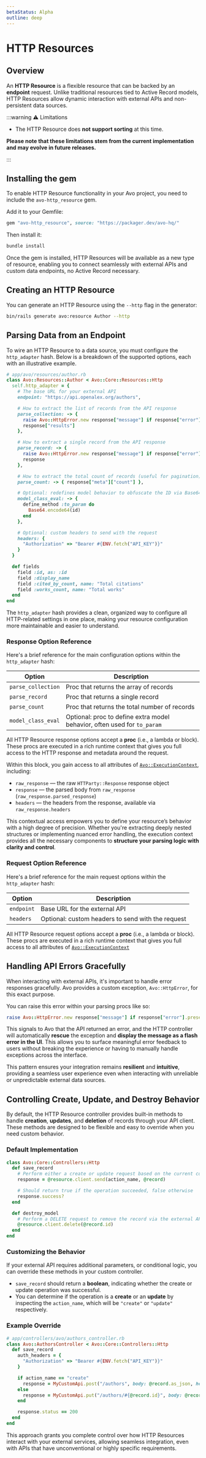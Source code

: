 ```yaml
---
betaStatus: Alpha
outline: deep
---
```


# HTTP Resources

## Overview

An **HTTP Resource** is a flexible resource that can be backed by an **endpoint** request. Unlike traditional resources tied to Active Record models, HTTP Resources allow dynamic interaction with external APIs and non-persistent data sources.

:::warning ⚠️ Limitations

- The HTTP Resource does **not support sorting** at this time.

**Please note that these limitations stem from the current implementation and may evolve in future releases.**

:::

## Installing the gem

To enable HTTP Resource functionality in your Avo project, you need to include the `avo-http_resource` gem.

Add it to your Gemfile:

```ruby
gem "avo-http_resource", source: "https://packager.dev/avo-hq/"
```

Then install it:

```bash
bundle install
```

Once the gem is installed, HTTP Resources will be available as a new type of resource, enabling you to connect seamlessly with external APIs and custom data endpoints, no Active Record necessary.

## Creating an HTTP Resource

You can generate an HTTP Resource using the `--http` flag in the generator:

```bash
bin/rails generate avo:resource Author --http
```

## Parsing Data from an Endpoint

To wire an HTTP Resource to a data source, you must configure the `http_adapter` hash. Below is a breakdown of the supported options, each with an illustrative example.

```ruby
# app/avo/resources/author.rb
class Avo::Resources::Author < Avo::Core::Resources::Http
  self.http_adapter = {
    # The base URL for your external API
    endpoint: "https://api.openalex.org/authors",

    # How to extract the list of records from the API response
    parse_collection: -> {
      raise Avo::HttpError.new response["message"] if response["error"].present?
      response["results"]
    },

    # How to extract a single record from the API response
    parse_record: -> {
      raise Avo::HttpError.new response["message"] if response["error"].present?
      response
    },

    # How to extract the total count of records (useful for pagination)
    parse_count: -> { response["meta"]["count"] },

    # Optional: redefines model behavior to obfuscate the ID via Base64
    model_class_eval: -> {
      define_method :to_param do
        Base64.encode64(id)
      end
    },

    # Optional: custom headers to send with the request
    headers: {
      "Authorization" => "Bearer #{ENV.fetch("API_KEY")}"
    }
  }

  def fields
    field :id, as: :id
    field :display_name
    field :cited_by_count, name: "Total citations"
    field :works_count, name: "Total works"
  end
end
```

The `http_adapter` hash provides a clean, organized way to configure all HTTP-related settings in one place, making your resource configuration more maintainable and easier to understand.

### Response Option Reference

Here's a brief reference for the main configuration options within the `http_adapter` hash:

| Option              | Description                                                                 |
|---------------------|-----------------------------------------------------------------------------|
| `parse_collection`  | Proc that returns the array of records                                      |
| `parse_record`      | Proc that returns a single record                                           |
| `parse_count`       | Proc that returns the total number of records                              |
| `model_class_eval`  | Optional: proc to define extra model behavior, often used for `to_param`   |

All HTTP Resource response options accept a **proc** (i.e., a lambda or block). These procs are executed in a rich runtime context that gives you full access to the HTTP response and metadata around the request.

Within this block, you gain access to all attributes of [`Avo::ExecutionContext`](execution-context), including:

- `raw_response` — the raw `HTTParty::Response` response object
- `response` — the parsed body from `raw_response` (`raw_response.parsed_response`)
- `headers` — the headers from the response, available via `raw_response.headers`

This contextual access empowers you to define your resource’s behavior with a high degree of precision. Whether you're extracting deeply nested structures or implementing nuanced error handling, the execution context provides all the necessary components to **structure your parsing logic with clarity and control**.

### Request Option Reference

Here's a brief reference for the main request options within the `http_adapter` hash:

| Option              | Description                                                                 |
|---------------------|-----------------------------------------------------------------------------|
| `endpoint`          | Base URL for the external API                                               |
| `headers`           | Optional: custom headers to send with the request                          |

All HTTP Resource request options accept a **proc** (i.e., a lambda or block). These procs are executed in a rich runtime context that gives you full access to all attributes of [`Avo::ExecutionContext`](execution-context)

## Handling API Errors Gracefully

When interacting with external APIs, it's important to handle error responses gracefully. Avo provides a custom exception, `Avo::HttpError`, for this exact purpose.

You can raise this error within your parsing procs like so:

```ruby
raise Avo::HttpError.new response["message"] if response["error"].present?
```

This signals to Avo that the API returned an error, and the HTTP controller will automatically **rescue** the exception and **display the message as a flash error in the UI**. This allows you to surface meaningful error feedback to users without breaking the experience or having to manually handle exceptions across the interface.

This pattern ensures your integration remains **resilient** and **intuitive**, providing a seamless user experience even when interacting with unreliable or unpredictable external data sources.

## Controlling Create, Update, and Destroy Behavior

By default, the HTTP Resource controller provides built-in methods to handle **creation**, **updates**, and **deletion** of records through your API client. These methods are designed to be flexible and easy to override when you need custom behavior.

### Default Implementation

```ruby
class Avo::Core::Controllers::Http
  def save_record
    # Perform either a create or update request based on the current controller action
    response = @resource.client.send(action_name, @record)

    # Should return true if the operation succeeded, false otherwise
    response.success?
  end

  def destroy_model
    # Perform a DELETE request to remove the record via the external API
    @resource.client.delete(@record.id)
  end
end
```

### Customizing the Behavior

If your external API requires additional parameters, or conditional logic, you can override these methods in your custom controller.

- `save_record` should return a **boolean**, indicating whether the create or update operation was successful.
- You can determine if the operation is a **create** or an **update** by inspecting the `action_name`, which will be `"create"` or `"update"` respectively.

### Example Override


```ruby
# app/controllers/avo/authors_controller.rb
class Avo::AuthorsController < Avo::Core::Controllers::Http
  def save_record
    auth_headers = {
      "Authorization" => "Bearer #{ENV.fetch("API_KEY")}"
    }

    if action_name == "create"
      response = MyCustomApi.post("/authors", body: @record.as_json, headers: auth_headers)
    else
      response = MyCustomApi.put("/authors/#{@record.id}", body: @record.as_json, headers: auth_headers)
    end

    response.status == 200
  end
end
```

This approach grants you complete control over how HTTP Resources interact with your external services, allowing seamless integration, even with APIs that have unconventional or highly specific requirements.
